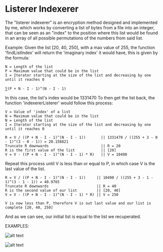 # Listerer Indexerer

The "listerer indexerer" is an encryption method designed and implemented by me, which works by converting a list of bytes from a file into an integer, that can be seen as an "index" to the position where this list would be found in an array of all possible permutations of the numbers from said list.

Example:
  Given the list [20, 40, 250], with a max value of 255, the function 'findListIndex' will return the 'imaginary index' it would have, this is given by the formula:
    
    N = Length of the list
    P = Maximum value that could be in the list
    I = Iterator starting at the size of the list and decreasing by one until it reaches 0
    
    ⅀(P + N - I - 1)^(N - I - 1)
    
  In this case, the list's index would be 1331470
  To then get the list back, the function 'indexererListerer' would follow this process:
  
    V = Value of 'index' of a list
    N = Maximum value that could be in the list
    N = Length of the list
    I = Iterator starting at the size of the list and decreasing by one until it reaches 0
    
    R = V / ((P + N - I - 1)^(N - I - 1))       || 1331470 / ((255 + 3 - 0 - 1)^(3 - 0 - 1)) = 20.158821
    Truncate R downwards                        || R = 20
    R is the first value of the list            || [20]
    V = V - ((P + N - I - 1)^(N - I - 1) * R)   || V = 10490
  
  Repeat this process until V is less than or equal to P, in which case V is the last value of the list.

    R = V / ((P + N - I - 1)^(N - I - 1))     || 10490 / ((255 + 3 - 1 - 1)^(3 - 1 - 1)) = 40.9765
    Truncate R downwards                      || R = 40
    R is the second value of our list         || [20, 40]
    V = V - ((P + N - I - 1)^(N - I - 1) * R) || V = 250

    V is now less than P, therefore V is out last value and our list is complete [20, 40, 250]

  And as we can see, our initial list is equal to the list we recuperated.
  
  
EXAMPLES:

![alt text](https://github.com/Pharadas/encryption_methods/blob/main/ListererIndexerRandomListExample.PNG?raw=true)

![alt text](https://github.com/Pharadas/encryption_methods/blob/main/image.png?raw=true)
